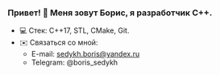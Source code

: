 ### Привет! 👋 Меня зовут Борис, я разработчик C++.
- 💻 Стек: C++17, STL, CMake, Git.
- ✉️ Связаться со мной: 
  - E-mail: sedykh.boris@yandex.ru
  - Telegram: @boris_sedykh
